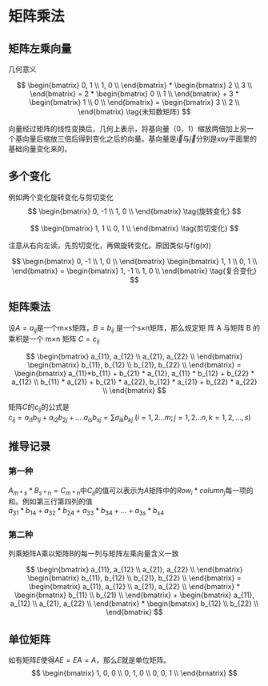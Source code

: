 # 矩阵乘法

## 矩阵左乘向量

几何意义

$$
 \begin{bmatrix}
 0, 1 \\
 1, 0 \\
 \end{bmatrix}  * \begin{bmatrix}
 2 \\
 3 \\
 \end{bmatrix} = 2 * \begin{bmatrix}
 0 \\
 1 \\
 \end{bmatrix} + 3 * \begin{bmatrix}
 1 \\
 0 \\
 \end{bmatrix} = \begin{bmatrix}
 3 \\
 2 \\
 \end{bmatrix} \tag{未知数矩阵}
$$ 

向量经过矩阵的线性变换后，几何上表示，将基向量（0，1）缩放两倍加上另一个基向量后缩放三倍后得到变化之后的向量。基向量是$\vec{i}$与$\vec{j}$分别是xoy平面里的基础向量变化来的。

## 多个变化

例如两个变化旋转变化与剪切变化
$$
\begin{bmatrix}
 0, -1 \\
 1, 0 \\
 \end{bmatrix} \tag{旋转变化}
$$

$$
\begin{bmatrix}
 1, 1 \\
 0, 1 \\
 \end{bmatrix} \tag{剪切变化}
$$

注意从右向左读，先剪切变化，再做旋转变化。原因类似与f(g(x))

$$
\begin{bmatrix}
 0, -1 \\
 1, 0 \\
 \end{bmatrix}
 \begin{bmatrix}
 1, 1 \\
 0, 1 \\
 \end{bmatrix} 
 = \begin{bmatrix}
 1, -1 \\
 1, 0 \\
 \end{bmatrix} \tag{复合变化}
$$


## 矩阵乘法

设$A=a_{ij}$是一个m×s矩阵，$B=b_{ij}$ 是一个s×n矩阵，那么规定矩
阵 A 与矩阵 B 的乘积是一个 m×n 矩阵 $C =c_{ij}$

$$
\begin{bmatrix}
 a_{11}, a_{12} \\
 a_{21}, a_{22} \\
 \end{bmatrix}
 \begin{bmatrix}
 b_{11}, b_{12} \\
 b_{21}, b_{22} \\
 \end{bmatrix} 
 = \begin{bmatrix}
 a_{11}*b_{11} + b_{21} * a_{12}, a_{11} * b_{12} + b_{22} *  a_{12} \\
 b_{11} * a_{21} + b_{21} * a_{22}, b_{12} * a_{21} + b_{22} * a_{22} \\
 \end{bmatrix}
$$

矩阵$C$的$c_{ij}$的公式是 \
$c_{ij} = a_{i1}b_{1j}+a_{i2}b_{2j}+....a_{is}b_{sj} = \displaystyle\sum a_{ik}b_{kj} \ (i = 1, 2 ... m; j = 1, 2 ... n, k = 1, 2, ..., s)$ 

## 推导记录

### 第一种

$A_{m*s} * B_{s*n} = C_{m*n}$中$C_{ij}$的值可以表示为$A$矩阵中的$Row_{i} * column_{j}$每一项的和。例如第三行第四列的值 \
$a_{31}*b_{14}+a_{32}*b_{24}+a_{33}*b_{34}+...+a_{3s}*b_{s4}$

### 第二种

列乘矩阵A乘以矩阵B的每一列与矩阵左乘向量含义一致

$$
\begin{bmatrix}
 a_{11}, a_{12} \\
 a_{21}, a_{22} \\
 \end{bmatrix}
 \begin{bmatrix}
 b_{11}, b_{12} \\
 b_{21}, b_{22} \\
 \end{bmatrix} 
 = \begin{bmatrix}
 a_{11}, a_{12} \\
 a_{21}, a_{22} \\
 \end{bmatrix} * 
  \begin{bmatrix}
 b_{11} \\
 b_{21} \\
 \end{bmatrix} + 
 \begin{bmatrix}
 a_{11}, a_{12} \\
 a_{21}, a_{22} \\
 \end{bmatrix} * \begin{bmatrix}
 b_{12} \\
 b_{22} \\
 \end{bmatrix}
$$

## 单位矩阵

如有矩阵$E$使得$AE=EA=A$，那么$E$就是单位矩阵。
$$
\begin{bmatrix}
 1, 0, 0 \\
 0, 1, 0 \\
 0, 0, 1 \\
 \end{bmatrix}
 $$

